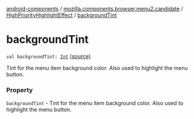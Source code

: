 [android-components](../../index.md) / [mozilla.components.browser.menu2.candidate](../index.md) / [HighPriorityHighlightEffect](index.md) / [backgroundTint](./background-tint.md)

# backgroundTint

`val backgroundTint: `[`Int`](https://kotlinlang.org/api/latest/jvm/stdlib/kotlin/-int/index.html) [(source)](https://github.com/mozilla-mobile/android-components/blob/master/components/browser/menu2/src/main/java/mozilla/components/browser/menu2/candidate/MenuEffect.kt#L45)

Tint for the menu item background color.
Also used to highlight the menu button.

### Property

`backgroundTint` - Tint for the menu item background color.
Also used to highlight the menu button.